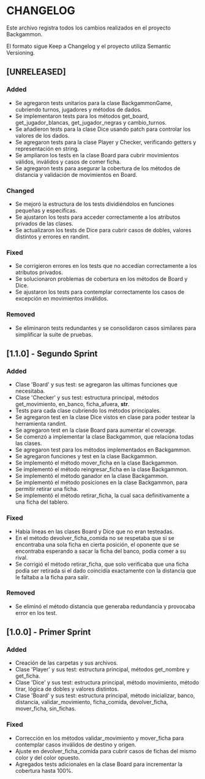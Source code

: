 # CHANGELOG

Este archivo registra todos los cambios realizados en el proyecto Backgammon.

El formato sigue Keep a Changelog y el proyecto utiliza Semantic Versioning.

## [UNRELEASED]

### Added
- Se agregaron tests unitarios para la clase BackgammonGame, cubriendo turnos, jugadores y métodos de dados.
- Se implementaron tests para los métodos get_board, get_jugador_blancas, get_jugador_negras y cambio_turnos.
- Se añadieron tests para la clase Dice usando patch para controlar los valores de los dados.
- Se agregaron tests para la clase Player y Checker, verificando getters y representación en string.
- Se ampliaron los tests en la clase Board para cubrir movimientos válidos, inválidos y casos de comer ficha.
- Se agregaron tests para asegurar la cobertura de los métodos de distancia y validación de movimientos en Board.

### Changed
- Se mejoró la estructura de los tests dividiéndolos en funciones pequeñas y específicas.
- Se ajustaron los tests para acceder correctamente a los atributos privados de las clases.
- Se actualizaron los tests de Dice para cubrir casos de dobles, valores distintos y errores en randint.

### Fixed
- Se corrigieron errores en los tests que no accedían correctamente a los atributos privados.
- Se solucionaron problemas de cobertura en los métodos de Board y Dice.
- Se ajustaron los tests para contemplar correctamente los casos de excepción en movimientos inválidos.

### Removed
- Se eliminaron tests redundantes y se consolidaron casos similares para simplificar la suite de pruebas.

## [1.1.0] - Segundo Sprint

### Added
- Clase 'Board' y sus test: se agregaron las ultimas funciones que necesitaba.
- Clase 'Checker' y sus test: estructura principal, métodos get_movimiento, en_banco, ficha_afuera, __str__.
- Tests para cada clase cubriendo los métodos principales.
- Se agregaron test en la clase Dice vistos en clase para poder testear la herramienta randint.
- Se agregaron test en la clase Board para aumentar el coverage.
- Se comenzó a implementar la clase Backgammon, que relaciona todas las clases.
- Se agregaron test para los métodos implementados en Backgammon.
- Se agregaron funciones y test en la clase Backgammon.
- Se implementó el método mover_ficha en la clase Backgammon.
- Se implementó el método reingresar_ficha en la clase Backgammon.
- Se implementó el método ganador en la clase Backgammon.
- Se implementó el método posiciones en la clase Backgammon, para permitir retirar una ficha.
- Se implementó el método retirar_ficha, la cual saca definitivamente a una ficha del tablero.

### Fixed
- Había líneas en las clases Board y Dice que no eran testeadas.
- En el método devolver_ficha_comida no se respetaba que si se encontraba una sola ficha en cierta posición, el oponente que se encontraba esperando a sacar la ficha del banco, podía comer a su rival.
- Se corrigió el método retirar_ficha, que solo verificaba que una ficha podía ser retirada si el dado coincidía exactamente con la distancia que le faltaba a la ficha para salir.

### Removed
- Se eliminó el método distancia que generaba redundancia y provocaba error en los test.

## [1.0.0] - Primer Sprint

### Added
- Creación de las carpetas y sus archivos.
- Clase 'Player' y sus test: estructura principal, métodos get_nombre y get_ficha.
- Clase 'Dice' y sus test: estructura principal, método movimiento, método tirar, lógica de dobles y valores distintos.
- Clase 'Board' y sus test: estructura principal, método inicializar, banco, distancia, validar_movimiento, ficha_comida, devolver_ficha, mover_ficha, sin_fichas.

### Fixed
- Corrección en los métodos validar_movimiento y mover_ficha para contemplar casos inválidos de destino y origen.
- Ajuste en devolver_ficha_comida para cubrir casos de fichas del mismo color y del color opuesto.
- Agregados tests adicionales en la clase Board para incrementar la cobertura hasta 100%.